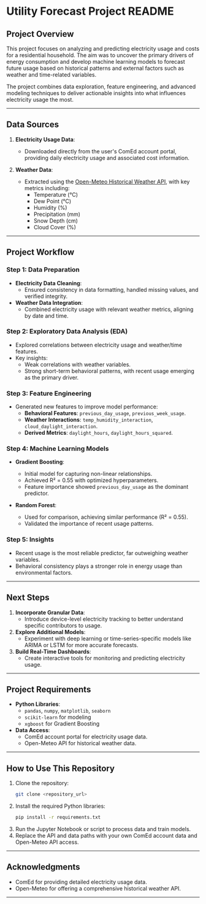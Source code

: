 # Utility Forecast Project README

## **Project Overview**
This project focuses on analyzing and predicting electricity usage and costs for a residential household. The aim was to uncover the primary drivers of energy consumption and develop machine learning models to forecast future usage based on historical patterns and external factors such as weather and time-related variables. 

The project combines data exploration, feature engineering, and advanced modeling techniques to deliver actionable insights into what influences electricity usage the most.

---

## **Data Sources**
1. **Electricity Usage Data**:  
   - Downloaded directly from the user's ComEd account portal, providing daily electricity usage and associated cost information.

2. **Weather Data**:  
   - Extracted using the [Open-Meteo Historical Weather API](https://open-meteo.com/en/docs/historical-weather-api#start_date=2022-08-31&hourly=temperature_2m,relative_humidity_2m,dew_point_2m,apparent_temperature,precipitation,rain,snowfall,snow_depth,weather_code,cloud_cover&temperature_unit=fahrenheit&wind_speed_unit=mph&precipitation_unit=inch&timezone=America%2FChicago), with key metrics including:
     - Temperature (°C)
     - Dew Point (°C)
     - Humidity (%)
     - Precipitation (mm)
     - Snow Depth (cm)
     - Cloud Cover (%)

---

## **Project Workflow**
### **Step 1: Data Preparation**
- **Electricity Data Cleaning**:
  - Ensured consistency in data formatting, handled missing values, and verified integrity.
- **Weather Data Integration**:
  - Combined electricity usage with relevant weather metrics, aligning by date and time.

### **Step 2: Exploratory Data Analysis (EDA)**
- Explored correlations between electricity usage and weather/time features.
- Key insights:
  - Weak correlations with weather variables.
  - Strong short-term behavioral patterns, with recent usage emerging as the primary driver.

### **Step 3: Feature Engineering**
- Generated new features to improve model performance:
  - **Behavioral Features**: `previous_day_usage`, `previous_week_usage`.
  - **Weather Interactions**: `temp_humidity_interaction`, `cloud_daylight_interaction`.
  - **Derived Metrics**: `daylight_hours`, `daylight_hours_squared`.

### **Step 4: Machine Learning Models**
- **Gradient Boosting**:
  - Initial model for capturing non-linear relationships.
  - Achieved R² = 0.55 with optimized hyperparameters.
  - Feature importance showed `previous_day_usage` as the dominant predictor.
  
- **Random Forest**:
  - Used for comparison, achieving similar performance (R² = 0.55).
  - Validated the importance of recent usage patterns.

### **Step 5: Insights**
- Recent usage is the most reliable predictor, far outweighing weather variables.
- Behavioral consistency plays a stronger role in energy usage than environmental factors.

---

## **Next Steps**
1. **Incorporate Granular Data**:
   - Introduce device-level electricity tracking to better understand specific contributors to usage.
2. **Explore Additional Models**:
   - Experiment with deep learning or time-series-specific models like ARIMA or LSTM for more accurate forecasts.
3. **Build Real-Time Dashboards**:
   - Create interactive tools for monitoring and predicting electricity usage.

---

## **Project Requirements**
- **Python Libraries**:
  - `pandas`, `numpy`, `matplotlib`, `seaborn`
  - `scikit-learn` for modeling
  - `xgboost` for Gradient Boosting
- **Data Access**:
  - ComEd account portal for electricity usage data.
  - Open-Meteo API for historical weather data.

---

## **How to Use This Repository**
1. Clone the repository:
   ```bash
   git clone <repository_url>
   ```
2. Install the required Python libraries:
   ```bash
   pip install -r requirements.txt
   ```
3. Run the Jupyter Notebook or script to process data and train models.
4. Replace the API and data paths with your own ComEd account data and Open-Meteo API access.

---

## **Acknowledgments**
- ComEd for providing detailed electricity usage data.
- Open-Meteo for offering a comprehensive historical weather API.

---


